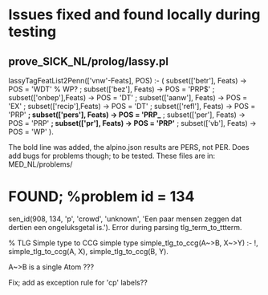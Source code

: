 # Issues fixed and found locally during testing

## prove_SICK_NL/prolog/lassy.pl

lassyTagFeatList2Penn(['vnw'-Feats], POS) :-
    ( subset(['betr'], Feats) -> POS = 'WDT'  % WP?
    ; subset(['bez'],  Feats) -> POS = 'PRP$'
    ; subset(['onbep'],Feats) -> POS = 'DT'
    ; subset(['aanw'], Feats) -> POS = 'EX'
    ; subset(['recip'],Feats) -> POS = 'DT'
    ; subset(['refl'], Feats) -> POS = 'PRP'
    **; subset(['pers'],  Feats) -> POS = 'PRP_**
    ; subset(['per'],  Feats) -> POS = 'PRP'
    **; subset(['pr'],  Feats) -> POS = 'PRP'**
    ; subset(['vb'],   Feats) -> POS = 'WP'
    ).

The bold line was added, the alpino.json results are PERS, not PER.
Does add bugs for problems though; to be tested.
These files are in: MED_NL/problems/


# FOUND; %problem id = 134
sen_id(908, 134, 'p', 'crowd', 'unknown', 'Een paar mensen zeggen dat dertien een ongeluksgetal is.').
Error during parsing tlg_term_to_ttterm.

% TLG Simple type to CCG simple type
simple_tlg_to_ccg(A~>B, X~>Y) :- !,
    simple_tlg_to_ccg(A, X),
    simple_tlg_to_ccg(B, Y).

A~>B is a single Atom ???

Fix; add as exception rule for 'cp' labels??
